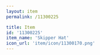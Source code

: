 ```yaml
---
layout: item
permalink: /11300225

title: Item
id: '11300225'
item_name: 'Skipper Hat'
icon_url: 'item/icon/11300170.png'
---
```

